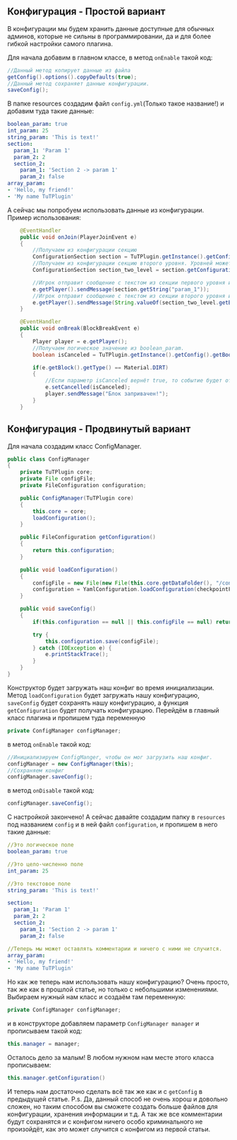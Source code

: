 ## Конфигурация - Простой вариант

В конфигурации мы будем хранить данные доступные для обычных админов, которые не сильны в программировании, да и для более гибкой настройки самого плагина.

Для начала добавим в главном классе, в метод `onEnable` такой код:

```Java
//Данный метод копирует данные из файла
getConfig().options().copyDefaults(true);
//Данный метод сохраняет данные конфигурации.
saveConfig();
```

В папке resources создадим файл `config.yml`(Только такое название!) и добавим туда такие данные:

```YAML
boolean_param: true
int_param: 25
string_param: 'This is text!'
section:
  param_1: 'Param 1'
  param_2: 2
  section_2:
    param_1: 'Section 2 -> param 1'
    param_2: false
array_param:
- 'Hello, my friend!'
- 'My name TuTPlugin'
```

А сейчас мы попробуем использовать данные из конфигурации. Пример использования:

```Java
    @EventHandler
    public void onJoin(PlayerJoinEvent e)
    {
        //Получаем из конфигурации секцию
        ConfigurationSection section = TuTPlugin.getInstance().getConfig().getConfigurationSection("section");
        //Получаем из конфигурации секцию второго уровня. Уровней может быть много, но это уже на Ваше усмотрение.
        ConfigurationSection section_two_level = section.getConfigurationSection("section_2");

        //Игрок отправит сообщение с текстом из секции первого уровня из параметра 1
        e.getPlayer().sendMessage(section.getString("param_1"));
        //Игрок отправит сообщение с текстом из секции второго уровня из параметра 1
        e.getPlayer().sendMessage(String.valueOf(section_two_level.getBoolean("param_1")));
    }

    @EventHandler
    public void onBreak(BlockBreakEvent e)
    {
        Player player = e.getPlayer();
        //Получаем логическое значение из boolean_param.
        boolean isCanceled = TuTPlugin.getInstance().getConfig().getBoolean("boolean_param");

        if(e.getBlock().getType() == Material.DIRT)
        {
            //Если параметр isCanceled вернёт true, то событие будет отменено.
            e.setCancelled(isCanceled);
            player.sendMessage("Блок запривачен!");
        }
    }
```

## Конфигурация - Продвинутый вариант

Для начала создадим класс ConfigManager.

```Java
public class ConfigManager
{
    private TuTPlugin core;
    private File configFile;
    private FileConfiguration configuration;

    public ConfigManager(TuTPlugin core)
    {
        this.core = core;
        loadConfiguration();
    }

    public FileConfiguration getConfiguration()
    {
        return this.configuration;
    }

    public void loadConfiguration()
    {
        configFile = new File(new File(this.core.getDataFolder(), "/config"), "configuration.yml");
        configuration = YamlConfiguration.loadConfiguration(checkpointFile);
    }

    public void saveConfig()
    {
        if(this.configuration == null || this.configFile == null) return;

        try {
            this.configuration.save(configFile);
        } catch (IOException e) {
            e.printStackTrace();
        }
    }
}
```

Конструктор будет загружать наш конфиг во время инициализации. Метод `loadConfiguration` будет загружать нашу конфигурацию, `saveConfig` будет сохранять нашу конфигурацию, а функция `getConfiguration` будет получать конфигурацию. Перейдём в главный класс плагина и пропишем туда переменную
```Java
private ConfigManager configManager;
```

в метод `onEnable` такой код:

```Java
//Инициализируем ConfigManger, чтобы он мог загрузить наш конфиг.
configManager = new ConfigManager(this);
//Сохраняем конфиг
configManager.saveConfig();
```

в метод `onDisable` такой код:

```Java
configManager.saveConfig();
```

С настройкой закончено! А сейчас давайте создадим папку в `resources` под названием `config` и в ней файл `configuration`, и пропишем в него такие данные:
```YAML
//Это логическое поле
boolean_param: true

//Это цело-численно поле
int_param: 25

//Это текстовое поле
string_param: 'This is text!'

section:
  param_1: 'Param 1'
  param_2: 2
  section_2:
    param_1: 'Section 2 -> param 1'
    param_2: false

//Теперь мы может оставлять комментарии и ничего с ними не случится.
array_param:
- 'Hello, my friend!'
- 'My name TuTPlugin'
```

Но как же теперь нам использовать нашу конфигурацию? Очень просто, так же как в прошлой статье, но только с небольшими изменениями. Выбираем нужный нам класс и создаём там переменную:
```Java
private ConfigManager configManager;
```

и в конструкторе добавляем параметр `ConfigManager manager` и прописываем такой код:

```Java
this.manager = manager;
```

Осталось дело за малым! В любом нужном нам месте этого класса прописываем:
```Java
this.manager.getConfiguration()
```

И теперь нам достаточно сделать всё так же как и с `getConfig` в предыдущей статье.
P.s. Да, данный способ не очень хорош и довольно сложен, но таким способом вы сможете создать больше файлов для конфигурации, хранения информации и т.д. А так же все комментарии будут сохранятся и с конфигом ничего особо криминального не произойдёт, как это может случится с конфигом из первой статьи.
